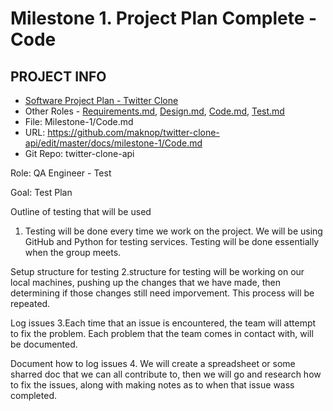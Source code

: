# Milestone 1. Project Plan Complete - Code

## PROJECT INFO
- [Software Project Plan - Twitter Clone](https://github.com/maknop/twitter-clone-api)
- Other Roles - [Requirements.md](https://github.com/maknop/twitter-clone-api/blob/master/docs/milestone-1/Requirements.md), 
                [Design.md](https://github.com/maknop/twitter-clone-api/blob/master/docs/milestone-1/Design.md), 
                [Code.md](https://github.com/maknop/twitter-clone-api/edit/master/docs/milestone-1/Code.md), 
                [Test.md](https://github.com/maknop/twitter-clone-api/blob/master/docs/milestone-1/Test.md)
- File: Milestone-1/Code.md
- URL: https://github.com/maknop/twitter-clone-api/edit/master/docs/milestone-1/Code.md
- Git Repo: twitter-clone-api


Role: QA Engineer - Test

Goal: Test Plan

Outline of testing that will be used
1. Testing will be done every time we work on the project. We will be using GitHub and Python for testing services. Testing will be done essentially when the group meets. 

Setup structure for testing
2.structure for testing will be working on our local machines, pushing up the changes that we have made, then determining if those changes still need imporvement. This process will be repeated.

Log issues
3.Each time that an issue is encountered, the team will attempt to fix the problem. Each problem that the team comes in contact with, will be documented. 

Document how to log issues
4.  We will create a spreadsheet or some sharred doc that we can all contribute to, then we will go and research how to fix the issues, along with making notes as to when that issue wass completed. 
